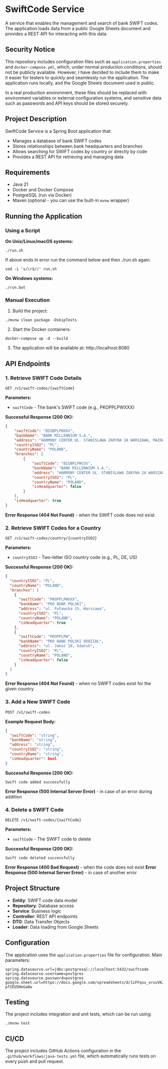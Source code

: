 # SwiftCode Service

A service that enables the management and search of bank SWIFT codes. The application loads data from a public Google Sheets document and provides a REST API for interacting with this data.

## Security Notice

This repository includes configuration files such as `application.properties` and `docker-compose.yml`, which, under normal production conditions, should not be publicly available. However, I have decided to include them to make it easier for testers to quickly and seamlessly run the application. The application runs locally, and the Google Sheets document used is public.

In a real production environment, these files should be replaced with environment variables or external configuration systems, and sensitive data such as passwords and API keys should be stored securely.


## Project Description

SwiftCode Service is a Spring Boot application that:
- Manages a database of bank SWIFT codes
- Stores relationships between bank headquarters and branches
- Allows searching for SWIFT codes by country or directly by code
- Provides a REST API for retrieving and managing data

## Requirements

- Java 21
- Docker and Docker Compose
- PostgreSQL (run via Docker)
- Maven (optional - you can use the built-in `mvnw` wrapper)

## Running the Application

### Using a Script

**On Unix/Linux/macOS systems:**
```
./run.sh
```
If above ends in error run the command below and then ./run.sh again.
```
sed -i 's/\r$//' run.sh
```

**On Windows systems:**
```
./run.bat
```

### Manual Execution

1. Build the project:
```
./mvnw clean package -DskipTests
```

2. Start the Docker containers:
```
docker-compose up -d --build
```

3. The application will be available at: http://localhost:8080

## API Endpoints

### 1. Retrieve SWIFT Code Details

```
GET /v1/swift-codes/{swiftCode}
```

**Parameters:**
- `swiftCode` - The bank's SWIFT code (e.g., PKOPPLPWXXX)

**Successful Response (200 OK):**
```json
{
    "swiftCode": "BIGBPLPWXXX",
    "bankName": "BANK MILLENNIUM S.A.",
    "address": "HARMONY CENTER UL. STANISLAWA ZARYNA 2A WARSZAWA, MAZOWIECKIE, 02-593",
    "countryISO2": "PL",
    "countryName": "POLAND",
    "branches": [
        {
            "swiftCode": "BIGBPLPWCUS",
            "bankName": "BANK MILLENNIUM S.A.",
            "address": "HARMONY CENTER UL. STANISLAWA ZARYNA 2A WARSZAWA, MAZOWIECKIE, 02-593",
            "countryISO2": "PL",
            "countryName": "POLAND",
            "isHeadquarter": false
        }
    ],
    "isHeadquarter": true
}
```

**Error Response (404 Not Found)** - when the SWIFT code does not exist

### 2. Retrieve SWIFT Codes for a Country

```
GET /v1/swift-codes/country/{countryISO2}
```

**Parameters:**
- `countryISO2` - Two-letter ISO country code (e.g., PL, DE, US)

**Successful Response (200 OK):**
```json
{
  "countryISO2": "PL",
  "countryName": "POLAND",
  "branches": [
    {
      "swiftCode": "PKOPPLPWXXX",
      "bankName": "PKO BANK POLSKI",
      "address": "ul. Puławska 15, Warszawa",
      "countryISO2": "PL",
      "countryName": "POLAND",
      "isHeadquarter": true
    },
    {
      "swiftCode": "PKOPPLPW",
      "bankName": "PKO BANK POLSKI ODDZIAŁ",
      "address": "ul. Jakaś 10, Gdańsk",
      "countryISO2": "PL",
      "countryName": "POLAND",
      "isHeadquarter": false
    }
  ]
}
```

**Error Response (404 Not Found)** - when no SWIFT codes exist for the given country

### 3. Add a New SWIFT Code

```
POST /v1/swift-codes
```

**Example Request Body:**
```json
{
  "swiftCode": "string",
  "bankName": "string",
  "address": "string",
  "countryISO2": "string",
  "countryName": "string",
  "isHeadquarter": bool
}
```

**Successful Response (200 OK):**
```
Swift code added successfully
```

**Error Response (500 Internal Server Error)** - in case of an error during addition

### 4. Delete a SWIFT Code

```
DELETE /v1/swift-codes/{swiftCode}
```

**Parameters:**
- `swiftCode` - The SWIFT code to delete

**Successful Response (200 OK):**
```
Swift code deleted successfully
```

**Error Response (400 Bad Request)** - when the code does not exist
**Error Response (500 Internal Server Error)** - in case of another error

## Project Structure

- **Entity**: SWIFT code data model
- **Repository**: Database access
- **Service**: Business logic
- **Controller**: REST API endpoints
- **DTO**: Data Transfer Objects
- **Loader**: Data loading from Google Sheets

## Configuration

The application uses the `application.properties` file for configuration. Main parameters:

```
spring.datasource.url=jdbc:postgresql://localhost:5432/swiftcode
spring.datasource.username=postgres
spring.datasource.password=postgres
google.sheet.url=https://docs.google.com/spreadsheets/d/1iFFqsu_xruvVKzXAadAAlDBpIuU51v-pfIEU5HeGa8w
```

## Testing

The project includes integration and unit tests, which can be run using:
```
./mvnw test
```

## CI/CD

The project includes GitHub Actions configuration in the `.github/workflows/java-tests.yml` file, which automatically runs tests on every push and pull request.

